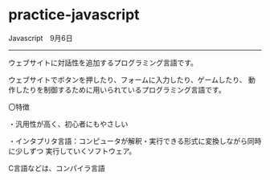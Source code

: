 # practice-javascript

Javascript　9月6日
________________________________________
ウェブサイトに対話性を追加するプログラミング言語です。

ウェブサイトでボタンを押したり、フォームに入力したり、ゲームしたり、
動作したりを制御するために用いられているプログラミング言語です。

〇特徴　

・汎用性が高く、初心者にもやさしい

・インタプリタ言語：コンピュータが解釈・実行できる形式に変換しながら同時に少しずつ
			実行していくソフトウェア。

C言語などは、コンパイラ言語
　　　　
　　　　	 
